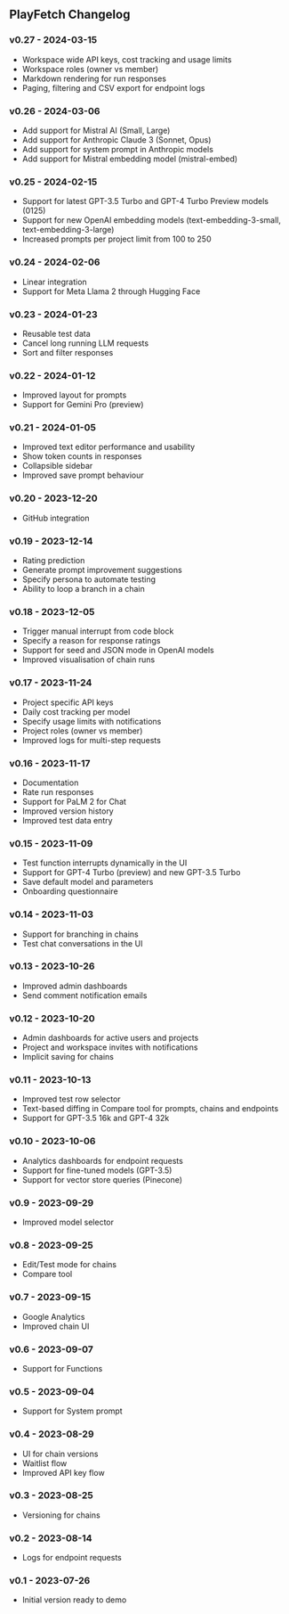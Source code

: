 ## PlayFetch Changelog

### v0.27 - 2024-03-15
- Workspace wide API keys, cost tracking and usage limits
- Workspace roles (owner vs member)
- Markdown rendering for run responses
- Paging, filtering and CSV export for endpoint logs

### v0.26 - 2024-03-06
- Add support for Mistral AI (Small, Large)
- Add support for Anthropic Claude 3 (Sonnet, Opus)
- Add support for system prompt in Anthropic models
- Add support for Mistral embedding model (mistral-embed)

### v0.25 - 2024-02-15
- Support for latest GPT-3.5 Turbo and GPT-4 Turbo Preview models (0125)
- Support for new OpenAI embedding models (text-embedding-3-small, text-embedding-3-large)
- Increased prompts per project limit from 100 to 250

### v0.24 - 2024-02-06
- Linear integration
- Support for Meta Llama 2 through Hugging Face

### v0.23 - 2024-01-23
- Reusable test data
- Cancel long running LLM requests
- Sort and filter responses

### v0.22 - 2024-01-12
- Improved layout for prompts
- Support for Gemini Pro (preview)

### v0.21 - 2024-01-05
- Improved text editor performance and usability
- Show token counts in responses
- Collapsible sidebar
- Improved save prompt behaviour

### v0.20 - 2023-12-20
- GitHub integration

### v0.19 - 2023-12-14
- Rating prediction
- Generate prompt improvement suggestions
- Specify persona to automate testing
- Ability to loop a branch in a chain

### v0.18 - 2023-12-05
- Trigger manual interrupt from code block
- Specify a reason for response ratings
- Support for seed and JSON mode in OpenAI models
- Improved visualisation of chain runs

### v0.17 - 2023-11-24
- Project specific API keys
- Daily cost tracking per model
- Specify usage limits with notifications
- Project roles (owner vs member)
- Improved logs for multi-step requests

### v0.16 - 2023-11-17
- Documentation
- Rate run responses
- Support for PaLM 2 for Chat
- Improved version history
- Improved test data entry

### v0.15 - 2023-11-09
- Test function interrupts dynamically in the UI
- Support for GPT-4 Turbo (preview) and new GPT-3.5 Turbo
- Save default model and parameters
- Onboarding questionnaire

### v0.14 - 2023-11-03
- Support for branching in chains
- Test chat conversations in the UI

### v0.13 - 2023-10-26
- Improved admin dashboards
- Send comment notification emails

### v0.12 - 2023-10-20
- Admin dashboards for active users and projects
- Project and workspace invites with notifications
- Implicit saving for chains

### v0.11 - 2023-10-13
- Improved test row selector
- Text-based diffing in Compare tool for prompts, chains and endpoints
- Support for GPT-3.5 16k and GPT-4 32k

### v0.10 - 2023-10-06
- Analytics dashboards for endpoint requests
- Support for fine-tuned models (GPT-3.5)
- Support for vector store queries (Pinecone)

### v0.9 - 2023-09-29
- Improved model selector

### v0.8 - 2023-09-25
- Edit/Test mode for chains
- Compare tool

### v0.7 - 2023-09-15
- Google Analytics
- Improved chain UI

### v0.6 - 2023-09-07
- Support for Functions

### v0.5 - 2023-09-04
- Support for System prompt

### v0.4 - 2023-08-29
- UI for chain versions
- Waitlist flow
- Improved API key flow

### v0.3 - 2023-08-25
- Versioning for chains

### v0.2 - 2023-08-14
- Logs for endpoint requests

### v0.1 - 2023-07-26
- Initial version ready to demo
